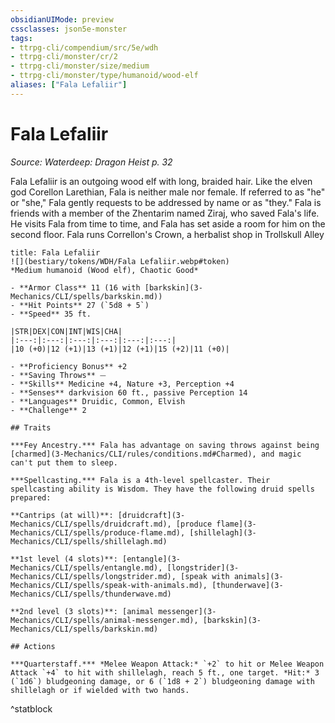 ```yaml
---
obsidianUIMode: preview
cssclasses: json5e-monster
tags:
- ttrpg-cli/compendium/src/5e/wdh
- ttrpg-cli/monster/cr/2
- ttrpg-cli/monster/size/medium
- ttrpg-cli/monster/type/humanoid/wood-elf
aliases: ["Fala Lefaliir"]
---
```

# Fala Lefaliir
*Source: Waterdeep: Dragon Heist p. 32*  

Fala Lefaliir is an outgoing wood elf with long, braided hair. Like the elven god Corellon Larethian, Fala is neither male nor female. If referred to as "he" or "she," Fala gently requests to be addressed by name or as "they." Fala is friends with a member of the Zhentarim named Ziraj, who saved Fala's life. He visits Fala from time to time, and Fala has set aside a room for him on the second floor. Fala runs Correllon's Crown, a herbalist shop in Trollskull Alley

```ad-statblock
title: Fala Lefaliir
![](bestiary/tokens/WDH/Fala Lefaliir.webp#token)
*Medium humanoid (Wood elf), Chaotic Good*

- **Armor Class** 11 (16 with [barkskin](3-Mechanics/CLI/spells/barkskin.md))
- **Hit Points** 27 (`5d8 + 5`)
- **Speed** 35 ft.

|STR|DEX|CON|INT|WIS|CHA|
|:---:|:---:|:---:|:---:|:---:|:---:|
|10 (+0)|12 (+1)|13 (+1)|12 (+1)|15 (+2)|11 (+0)|

- **Proficiency Bonus** +2
- **Saving Throws** ⏤
- **Skills** Medicine +4, Nature +3, Perception +4
- **Senses** darkvision 60 ft., passive Perception 14
- **Languages** Druidic, Common, Elvish
- **Challenge** 2

## Traits

***Fey Ancestry.*** Fala has advantage on saving throws against being [charmed](3-Mechanics/CLI/rules/conditions.md#Charmed), and magic can't put them to sleep.

***Spellcasting.*** Fala is a 4th-level spellcaster. Their spellcasting ability is Wisdom. They have the following druid spells prepared:

**Cantrips (at will)**: [druidcraft](3-Mechanics/CLI/spells/druidcraft.md), [produce flame](3-Mechanics/CLI/spells/produce-flame.md), [shillelagh](3-Mechanics/CLI/spells/shillelagh.md)

**1st level (4 slots)**: [entangle](3-Mechanics/CLI/spells/entangle.md), [longstrider](3-Mechanics/CLI/spells/longstrider.md), [speak with animals](3-Mechanics/CLI/spells/speak-with-animals.md), [thunderwave](3-Mechanics/CLI/spells/thunderwave.md)

**2nd level (3 slots)**: [animal messenger](3-Mechanics/CLI/spells/animal-messenger.md), [barkskin](3-Mechanics/CLI/spells/barkskin.md)

## Actions

***Quarterstaff.*** *Melee Weapon Attack:* `+2` to hit or Melee Weapon Attack `+4` to hit with shillelagh, reach 5 ft., one target. *Hit:* 3 (`1d6`) bludgeoning damage, or 6 (`1d8 + 2`) bludgeoning damage with shillelagh or if wielded with two hands.
```
^statblock